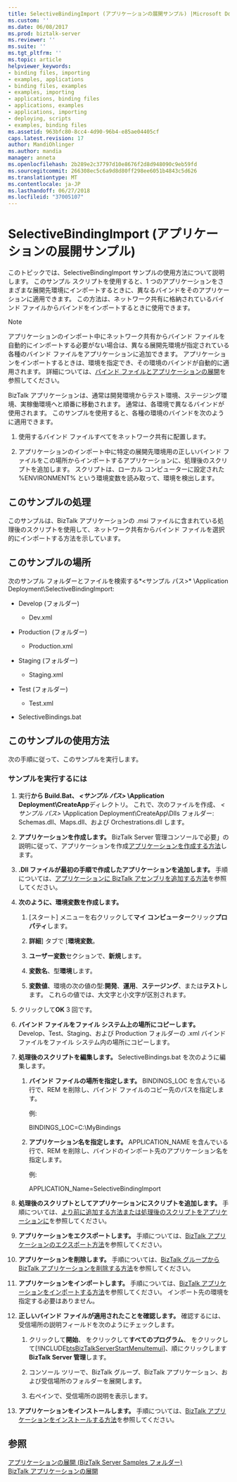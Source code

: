 ```yaml
---
title: SelectiveBindingImport (アプリケーションの展開サンプル) |Microsoft Docs
ms.custom: ''
ms.date: 06/08/2017
ms.prod: biztalk-server
ms.reviewer: ''
ms.suite: ''
ms.tgt_pltfrm: ''
ms.topic: article
helpviewer_keywords:
- binding files, importing
- examples, applications
- binding files, examples
- examples, importing
- applications, binding files
- applications, examples
- applications, importing
- deploying, scripts
- examples, binding files
ms.assetid: 963bfc80-8cc4-4d90-96b4-e85ae04405cf
caps.latest.revision: 17
author: MandiOhlinger
ms.author: mandia
manager: anneta
ms.openlocfilehash: 2b289e2c37797d10e8676f2d8d948090c9eb59fd
ms.sourcegitcommit: 266308ec5c6a9d8d80ff298ee6051b4843c5d626
ms.translationtype: MT
ms.contentlocale: ja-JP
ms.lasthandoff: 06/27/2018
ms.locfileid: "37005107"
---
```

# <a name="selectivebindingimport-application-deployment-sample"></a>SelectiveBindingImport (アプリケーションの展開サンプル)
このトピックでは、SelectiveBindingImport サンプルの使用方法について説明します。 このサンプル スクリプトを使用すると、1 つのアプリケーションをさまざまな展開先環境にインポートするときに、異なるバインドをそのアプリケーションに適用できます。 この方法は、ネットワーク共有に格納されているバインド ファイルからバインドをインポートするときに使用できます。  
  
> [!NOTE]
>  アプリケーションのインポート中にネットワーク共有からバインド ファイルを自動的にインポートする必要がない場合は、異なる展開先環境が指定されている各種のバインド ファイルをアプリケーションに追加できます。 アプリケーションをインポートするときは、環境を指定でき、その環境のバインドが自動的に適用されます。 詳細については、[バインド ファイルとアプリケーションの展開](../core/binding-files-and-application-deployment.md)を参照してください。  
  
 BizTalk アプリケーションは、通常は開発環境からテスト環境、ステージング環境、実稼働環境へと順番に移動されます。 通常は、各環境で異なるバインドが使用されます。 このサンプルを使用すると、各種の環境のバインドを次のように適用できます。  
  
1.  使用するバインド ファイルすべてをネットワーク共有に配置します。  
  
2.  アプリケーションのインポート中に特定の展開先環境用の正しいバインド ファイルをこの場所からインポートするアプリケーションに、処理後のスクリプトを追加します。 スクリプトは、ローカル コンピューターに設定された %ENVIRONMENT% という環境変数を読み取って、環境を検出します。  
  
## <a name="what-this-sample-does"></a>このサンプルの処理  
 このサンプルは、BizTalk アプリケーションの .msi ファイルに含まれている処理後のスクリプトを使用して、ネットワーク共有からバインド ファイルを選択的にインポートする方法を示しています。  
  
## <a name="where-to-find-this-sample"></a>このサンプルの場所  
 次のサンプル フォルダーとファイルを検索する*\<サンプル パス\>* \Application Deployment\SelectiveBindingImport:  
  
-   Develop (フォルダー)  
  
    -   Dev.xml  
  
-   Production (フォルダー)  
  
    -   Production.xml  
  
-   Staging (フォルダー)  
  
    -   Staging.xml  
  
-   Test (フォルダー)  
  
    -   Test.xml  
  
-   SelectiveBindings.bat  
  
## <a name="how-to-use-this-sample"></a>このサンプルの使用方法  
 次の手順に従って、このサンプルを実行します。  
  
### <a name="to-run-the-sample"></a>サンプルを実行するには  
  
1. 実行**から Build.Bat、 *\<サンプル パス\>* \Application Deployment\CreateApp**ディレクトリ。 これで、次のファイルを作成、 *\<サンプル パス\>* \Application Deployment\CreateApp\Dlls フォルダー: Schemas.dll、Maps.dll、および Orchestrations.dll します。  
  
2. **アプリケーションを作成します。** BizTalk Server 管理コンソールで必要」の説明に従って、アプリケーションを作成[アプリケーションを作成する方法](../core/how-to-create-an-application.md)します。  
  
3. **.Dll ファイルが最初の手順で作成したアプリケーションを追加します。** 手順については、[アプリケーションに BizTalk アセンブリを追加する方法](../core/how-to-add-a-biztalk-assembly-to-an-application.md)を参照してください。  
  
4. **次のように、環境変数を作成します。**  
  
   1.  [スタート] メニューを右クリックして**マイ コンピューター**クリック**プロパティ**します。  
  
   2.  **詳細**] タブで [**環境変数**。  
  
   3.  **ユーザー変数**セクションで、**新規**します。  
  
   4.  **変数名**、型**環境**します。  
  
   5.  **変数値**、環境の次の値の型:**開発**、**運用**、**ステージング**、または**テスト**します。 これらの値では、大文字と小文字が区別されます。  
  
5. クリックして**OK** 3 回です。  
  
6. **バインド ファイルをファイル システム上の場所にコピーします。** Develop、Test、Staging、および Production フォルダーの .xml バインド ファイルをファイル システム内の場所にコピーします。  
  
7. **処理後のスクリプトを編集します。** SelectiveBindings.bat を次のように編集します。  
  
   1.  **バインド ファイルの場所を指定します。** BINDINGS_LOC を含んでいる行で、REM を削除し、バインド ファイルのコピー先のパスを指定します。  
  
        例:  
  
        BINDINGS_LOC=C:\MyBindings  
  
   2.  **アプリケーション名を指定します。** APPLICATION_NAME を含んでいる行で、REM を削除し、バインドのインポート先のアプリケーション名を指定します。  
  
        例:  
  
        APPLICATION_Name=SelectiveBindingImport  
  
8. **処理後のスクリプトとしてアプリケーションにスクリプトを追加します。** 手順については、[より前に追加する方法または処理後のスクリプトをアプリケーションに](../core/how-to-add-a-pre-or-post-processing-script-to-an-application.md)を参照してください。  
  
9. **アプリケーションをエクスポートします。** 手順については、[BizTalk アプリケーションのエクスポート方法](../core/how-to-export-a-biztalk-application.md)を参照してください。  
  
10. **アプリケーションを削除します。** 手順については、[BizTalk グループから BizTalk アプリケーションを削除する方法](../core/how-to-delete-a-biztalk-application-from-the-biztalk-group.md)を参照してください。  
  
11. **アプリケーションをインポートします。** 手順については、[BizTalk アプリケーションをインポートする方法](../core/how-to-import-a-biztalk-application.md)を参照してください。 インポート先の環境を指定する必要はありません。  
  
12. **正しいバインド ファイルが適用されたことを確認します。** 確認するには、受信場所の説明フィールドを次のようにチェックします。  
  
    1. クリックして**開始**、 をクリックして**すべてのプログラム**、 をクリックして[!INCLUDE[btsBizTalkServerStartMenuItemui](../includes/btsbiztalkserverstartmenuitemui-md.md)]、順にクリックします**BizTalk Server 管理**します。  
  
    2. コンソール ツリーで、BizTalk グループ、BizTalk アプリケーション、および受信場所のフォルダーを展開します。  
  
    3. 右ペインで、受信場所の説明を表示します。  
  
13. **アプリケーションをインストールします。** 手順については、[BizTalk アプリケーションをインストールする方法](../core/how-to-install-a-biztalk-application.md)を参照してください。  
  
## <a name="see-also"></a>参照  
 [アプリケーションの展開 (BizTalk Server Samples フォルダー)](../core/application-deployment-biztalk-server-samples-folder.md)   
 [BizTalk アプリケーションの展開](../core/deploying-biztalk-applications.md)